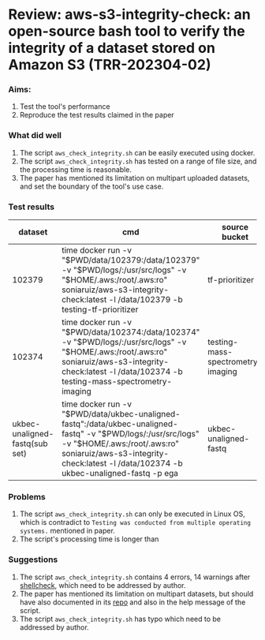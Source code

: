 # Review: aws-s3-integrity-check: an open-source bash tool to verify the integrity of a dataset stored on Amazon S3 (TRR-202304-02)

### Aims:
1. Test the tool's performance
2. Reproduce the test results claimed in the paper

### What did well
1. The script `aws_check_integrity.sh` can be easily executed using docker.
2. The script `aws_check_integrity.sh` has tested on a range of file size, and the processing time is reasonable.
3. The paper has mentioned its limitation on multipart uploaded datasets, and set the boundary of the tool's use case.

### Test results
| dataset                        | cmd                                                                                                                                                                                                                                   | source bucket                     | source size | processing time |
|--------------------------------|---------------------------------------------------------------------------------------------------------------------------------------------------------------------------------------------------------------------------------------|-----------------------------------|-------------|-----------------|
| 102379                         | time docker run -v "$PWD/data/102379:/data/102379" -v "$PWD/logs/:/usr/src/logs" -v "$HOME/.aws:/root/.aws:ro" soniaruiz/aws-s3-integrity-check:latest -l /data/102379 -b testing-tf-prioritizer                                      | tf-prioritizer                    | 3.7MB       | 4.154s          |
| 102374                         | time docker run -v "$PWD/data/102374:/data/102374" -v "$PWD/logs/:/usr/src/logs" -v "$HOME/.aws:/root/.aws:ro" soniaruiz/aws-s3-integrity-check:latest -l /data/102374 -b testing-mass-spectrometry-imaging                           | testing-mass-spectrometry-imaging | 16GB        | 6m34s           |
| ukbec-unaligned-fastq(sub set) | time docker run -v "$PWD/data/ukbec-unaligned-fastq":/data/ukbec-unaligned-fastq" -v "$PWD/logs/:/usr/src/logs" -v "$HOME/.aws:/root/.aws:ro" soniaruiz/aws-s3-integrity-check:latest -l /data/102374 -b ukbec-unaligned-fastq -p ega | ukbec-unaligned-fastq             | 113GB       |                 |

### Problems
1. The script `aws_check_integrity.sh` can only be executed in Linux OS, which is contradict to `Testing was conducted from multiple operating systems.` mentioned in paper.
2. The script's processing time is longer than  


### Suggestions
1. The script `aws_check_integrity.sh` contains 4 errors, 14 warnings after [shellcheck](https://www.shellcheck.net/), which need to be addressed by author.
2. The paper has mentioned its limitation on multipart datasets, but should have also documented in its [repo](https://github.com/SoniaRuiz/aws-s3-integrity-check/) and also in the help message of the script.
3. The script `aws_check_integrity.sh` has typo which need to be addressed by author.